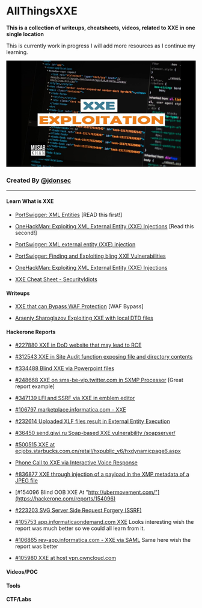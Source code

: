 # AllThingsXXE
**This is a collection of writeups, cheatsheets, videos, related to XXE in one single location**

This is currently work in progress I will add more resources as I continue my learning.

![XXE](/Images/logo.jpg)

### Created By [@jdonsec](https://twitter.com/jdonsec)

---
#### Learn What is XXE

- [PortSwigger: XML Entities](https://portswigger.net/web-security/xxe/xml-entities) [READ this first!]

- [OneHackMan: Exploiting XML External Entity (XXE) Injections](https://medium.com/@onehackman/exploiting-xml-external-entity-xxe-injections-b0e3eac388f9) [Read this second!]

- [PortSwigger: XML external entity (XXE) injection](https://portswigger.net/web-security/xxe)

- [PortSwigger: Finding and Exploiting bling XXE Vulnerabilities](https://portswigger.net/web-security/xxe/blind)

- [OneHackMan: Exploiting XML External Entity (XXE) Injections](https://medium.com/@onehackman/exploiting-xml-external-entity-xxe-injections-b0e3eac388f9)

- [XXE Cheat Sheet - SecurityIdiots](https://www.securityidiots.com/Web-Pentest/XXE)

#### Writeups

- [XXE that can Bypass WAF Protection](https://lab.wallarm.com/xxe-that-can-bypass-waf-protection-98f679452ce0/) [WAF Bypass]

- [Arseniy Sharoglazov Exploiting XXE with local DTD files](https://mohemiv.com/tags/xxe/)


#### Hackerone Reports

- [#227880 XXE in DoD website that may lead to RCE](https://hackerone.com/reports/227880)

- [#312543 XXE in Site Audit function exposing file and directory contents](https://hackerone.com/reports/312543)

- [#334488 Blind XXE via Powerpoint files](https://hackerone.com/reports/334488)

- [#248668 XXE on sms-be-vip.twitter.com in SXMP Processor](https://hackerone.com/reports/248668) [Great report example]

- [#347139 LFI and SSRF via XXE in emblem editor](https://hackerone.com/reports/347139)

- [#106797 marketplace.informatica.com - XXE](https://hackerone.com/reports/106797)

- [#232614 Uploaded XLF files result in External Entity Execution](https://hackerone.com/reports/232614)

- [#36450 send.qiwi.ru Soap-based XXE vulnerability /soapserver/](https://hackerone.com/reports/36450)

- [#500515 XXE at ecjobs.starbucks.com.cn/retail/hxpublic_v6/hxdynamicpage6.aspx](https://hackerone.com/reports/500515)

- [Phone Call to XXE via Interactive Voice Response](https://hackerone.com/reports/395296)

- [#836877 XXE through injection of a payload in the XMP metadata of a JPEG file](https://hackerone.com/reports/836877)

- [#154096 Blind OOB XXE At "http://ubermovement.com/"](https://hackerone.com/reports/154096)

- [#223203 SVG Server Side Request Forgery (SSRF)](https://hackerone.com/reports/223203)

- [#105753 app.informaticaondemand.com XXE](https://hackerone.com/reports/105753) Looks interesting wish the report was much better so we could all learn from it.

- [#106865 rev-app.informatica.com - XXE via SAML](https://hackerone.com/reports/106865) Same here wish the report was better

- [#105980 XXE at host vpn.owncloud.com](https://hackerone.com/reports/105980)


#### Videos/POC




#### Tools
 

#### CTF/Labs


